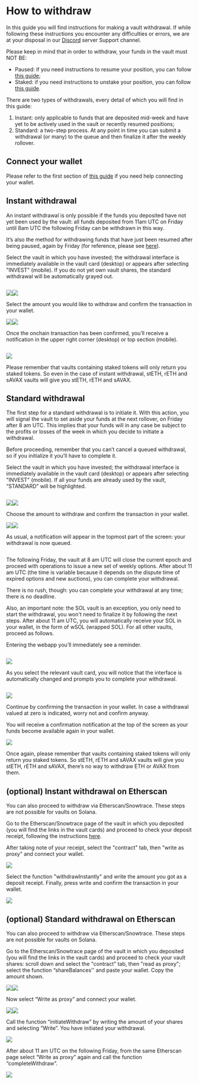 # How to withdraw

In this guide you will find instructions for making a vault withdrawal. If while following these instructions you encounter any difficulties or errors, we are at your disposal in our [Discord](https://www.google.com/url?q=https://discord.gg/rm7h9ce3ep\&sa=D\&source=editors\&ust=1662915623979136\&usg=AOvVaw1Swts\_wZ6Q7MHXJdVeTOWI) server Support channel.

Please keep in mind that in order to withdraw, your funds in the vault must NOT BE:

* Paused: if you need instructions to resume your position, you can follow [this guide](how-to-pause-and-resume.md);
* Staked: if you need instructions to unstake your position, you can follow [this guide](how-to-stake-unstake-vault-shares-and-claim-rewards.md).

There are two types of withdrawals, every detail of which you will find in this guide:

1. Instant: only applicable to funds that are deposited mid-week and have yet to be actively used in the vault or recently resumed positions;
2. Standard: a two-step process. At any point in time you can submit a withdrawal (or many) to the queue and then finalize it after the weekly rollover.

## Connect your wallet <a href="#h.hf5hlm9dkqrg" id="h.hf5hlm9dkqrg"></a>

Please refer to the first section of [this guide](how-to-deposit.md#connect-your-wallet) if you need help connecting your wallet.

## Instant withdrawal <a href="#h.ig30e2hrjp4j" id="h.ig30e2hrjp4j"></a>

An instant withdrawal is only possible if the funds you deposited have not yet been used by the vault: all funds deposited from 11am UTC on Friday until 8am UTC the following Friday can be withdrawn in this way.

It’s also the method for withdrawing funds that have just been resumed after being paused, again by Friday (for reference, please see [here](how-to-pause-and-resume.md)).

Select the vault in which you have invested; the withdrawal interface is immediately available in the vault card (desktop) or appears after selecting "INVEST" (mobile). If you do not yet own vault shares, the standard withdrawal will be automatically grayed out.

<figure><img src="https://lh5.googleusercontent.com/KhuJhSgsDPrwPgeIw9FKqqAhEjdV97AIDTPYqE7RYFhBiVMUKg4nI1IzU5w24MLOBzfbBMmpfK20GAIt_-ayZRrdCPrGxiJO_BDfDwj3u3J3NjwPsGcbjStqsddV8NSk8VNP6mICSdyQ4DapHaXj4Njdsxxtz3ui9Jf3Bz9V34HLD6qsRyzl-icllA" alt=""><figcaption></figcaption></figure>

![](<../.gitbook/assets/image15 (4)>)![](https://lh4.googleusercontent.com/thivd6AjoFhyZi8runzDNJQUhMStDRJKy6D6gqNJF4oTDx8mQlLNkJff2B5Y1WIPUugx642AdF8nXHbb\_LIUhevLbaRFpb6HMkMFdPIXpzoNbLJs72yNffIaz-24DJCbbJO7U6K\_4kNu5lwsSneAefBywVseHYPPWFjINJFrfpNq6pI1uMz0sU0XEQ)

Select the amount you would like to withdraw and confirm the transaction in your wallet.

![](https://lh4.googleusercontent.com/13R7MAatqaSJxuy1p0Or0H7NyEBDxuwWS91CFLDdTqrOjmpBMolGNK0\_XZ1B1mkvyE6Qxbg79TiPy4f1qiFVbp5bH\_H7ZgG40yWz7xCTLy38a9ZsxkjrkT0Qt5BlUgSF1UGrH0ar4E2i1BtxyOrToOCZkp7q1VpgPRRJAR5Gc5aN2fPb5Y3iPdw14A)![](https://lh6.googleusercontent.com/320wKxtrwRpkrj6a0QlSpVnwJxbM\_vNs0dwd302S0U4r2Rp5gPM0ODyq\_b3Ps8vhusDzUJTSbwI3F\_w9ikaEEbx6ynTSulszyYeODwGstL9-A04T9Wv9k2X9\_Yczxyy-xVLe2omU-FYryiUa2Vy1YRLcoRrA8rnJNWaodvTWtFM8n9maTeM45pCE2A)

Once the onchain transaction has been confirmed, you’ll receive a notification in the upper right corner (desktop) or top section (mobile).

<figure><img src="https://lh4.googleusercontent.com/mYvMTfktHoL_gBwZ-rH3ar45kULoTz_qW1cSL14e774AI_osu7eHzM2b6j4-L92hV1JAI8yPHXWtdI18A3H6DB0jx_ydDenZhFMplDa8FoKQfXwJKfui_Rap70MAY-yQLOuixJP653cSUL4sh4XyqfnVLQS31eYO5qDnNXbDBMXqBSc-ldjtPIAE5g" alt=""><figcaption></figcaption></figure>

![](https://lh6.googleusercontent.com/ohMNrdEZAl0CtTmeJg0ANA63Z0NTlkY6Uw\_C8e\_erb89hVyZmw\_v4kZTMVfpzRqJpAR2Shqn7130p4DnsiDviim9Vav\_7slrBQa7IWFfYcPSEv5pD8UKRL\_MwtiIXz4T15Ghi74ZQBNKBFWzinHCLBeHijUFj32x8XVkftxQWjM8bugi2E\_0tYz6bg)

Please remember that vaults containing staked tokens will only return you staked tokens. So even in the case of instant withdrawal, stETH, rETH and sAVAX vaults will give you stETH, rETH and sAVAX.

## Standard withdrawal <a href="#h.stqn8ca118g" id="h.stqn8ca118g"></a>

The first step for a standard withdrawal is to initiate it. With this action, you will signal the vault to set aside your funds at the next rollover, on Friday after 8 am UTC. This implies that your funds will in any case be subject to the profits or losses of the week in which you decide to initiate a withdrawal.

Before proceeding, remember that you can’t cancel a queued withdrawal, so if you initialize it you’ll have to complete it.

Select the vault in which you have invested; the withdrawal interface is immediately available in the vault card (desktop) or appears after selecting "INVEST" (mobile). If all your funds are already used by the vault, “STANDARD” will be highlighted.

<figure><img src="../.gitbook/assets/image3 (4)" alt=""><figcaption></figcaption></figure>

![](<../.gitbook/assets/image6 (5)>)![](<../.gitbook/assets/image7 (6)>)

Choose the amount to withdraw and confirm the transaction in your wallet.

![](<../.gitbook/assets/image12 (4)>)![](<../.gitbook/assets/image18 (5)>)

As usual, a notification will appear in the topmost part of the screen: your withdrawal is now queued.

<figure><img src="../.gitbook/assets/image20 (5)" alt=""><figcaption></figcaption></figure>

The following Friday, the vault at 8 am UTC will close the current epoch and proceed with operations to issue a new set of weekly options. After about 11 am UTC (the time is variable because it depends on the dispute time of expired options and new auctions), you can complete your withdrawal.

There is no rush, though: you can complete your withdrawal at any time; there is no deadline.

Also, an important note: the SOL vault is an exception, you only need to start the withdrawal, you won't need to finalize it by following the next steps. After about 11 am UTC, you will automatically receive your SOL in your wallet, in the form of wSOL (wrapped SOL). For all other vaults, proceed as follows.

Entering the webapp you’ll immediately see a reminder.

<figure><img src="../.gitbook/assets/image9 (3)" alt=""><figcaption></figcaption></figure>

![](<../.gitbook/assets/image19 (1)>)

As you select the relevant vault card, you will notice that the interface is automatically changed and prompts you to complete your withdrawal.

<figure><img src="../.gitbook/assets/image1 (4)" alt=""><figcaption></figcaption></figure>

![](<../.gitbook/assets/image16 (5)>)

Continue by confirming the transaction in your wallet. In case a withdrawal valued at zero is indicated, worry not and confirm anyway.

You will receive a confirmation notification at the top of the screen as your funds become available again in your wallet.

![](<../.gitbook/assets/image10 (2)>)

Once again, please remember that vaults containing staked tokens will only return you staked tokens. So stETH, rETH and sAVAX vaults will give you stETH, rETH and sAVAX, there’s no way to withdraw ETH or AVAX from them.

## (optional) Instant withdrawal on Etherscan <a href="#h.ejzcwg4bex7m" id="h.ejzcwg4bex7m"></a>

You can also proceed to withdraw via Etherscan/Snowtrace. These steps are not possible for vaults on Solana.

Go to the Etherscan/Snowtrace page of the vault in which you deposited (you will find the links in the vault cards) and proceed to check your deposit receipt, following the instructions [here](how-to-deposit.md#h.ejzcwg4bex7m).

After taking note of your receipt, select the "contract" tab, then "write as proxy" and connect your wallet.

![](<../.gitbook/assets/image13 (3)>)

Select the function "withdrawInstantly" and write the amount you got as a deposit receipt. Finally, press write and confirm the transaction in your wallet.

![](https://lh3.googleusercontent.com/am9wXjstfcsgpVLDp1lNRpdeyttTYoXKlaDly\_U0bLmyySHr-IwpaRsDaR6BR73n-k6XbVC7rPKtNx6j9AwL5UoSu38IjvfqXYqA-hGnBTAoTflKv1b3ujUroM83hSz6MRua0Uq3P-hfD12rqznoMErF\_oRBhnygNh0uR3r1GT4l7NQVhbHHlHGsDg)

## (optional) Standard withdrawal on Etherscan <a href="#h.98p7u0fs35v0" id="h.98p7u0fs35v0"></a>

You can also proceed to withdraw via Etherscan/Snowtrace. These steps are not possible for vaults on Solana.

Go to the Etherscan/Snowtrace page of the vault in which you deposited (you will find the links in the vault cards) and proceed to check your vault shares: scroll down and select the "contract" tab, then "read as proxy"; select the function “shareBalances'' and paste your wallet. Copy the amount shown.

![](<../.gitbook/assets/image14 (5)>)![](<../.gitbook/assets/image2 (2)>)

Now select “Write as proxy” and connect your wallet.

![](<../.gitbook/assets/image13 (3)>)![](<../.gitbook/assets/image5 (7)>)

Call the function “initiateWithdraw” by writing the amount of your shares and selecting “Write”. You have initiated your withdrawal.

![](<../.gitbook/assets/image4 (2)>)

After about 11 am UTC on the following Friday, from the same Etherscan page select “Write as proxy” again and call the function “completeWithdraw”.

![](https://lh5.googleusercontent.com/XrKAZL2vrvJ\_TH-eOcZqIIzY3VM2M-evjNd9UamuRHT4p1vx\_1M4ek2\_WYWTb2SjlWcMkf7YL1f7gADPqiLaL8W3bLRqlqmTQc2CHJhfJ-lcbOguSVWYD-4LuFh6QrkNASjKDabq0yvLIzB3VrLOyJo2ol-6lnvgukzJgxY4\_C8JvoKQNhSHCqWX0A)
